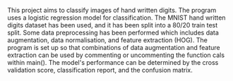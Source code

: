This project aims to classify images of hand written digits. The program uses a logistic regression model for classification. The MNIST hand written digits
dataset has been used, and it has been split into a 80/20 train test split. Some data preprocessing has been performed which includes data augmentation,
data normalisation, and feature extraction (HOG). The program is set up so that combinations of data augmentation and feature extraction can be used by commenting or
uncommenting the function cals within main(). The model's performance can be determined by the cross validation score, 
classification report, and the confusion matrix. 
